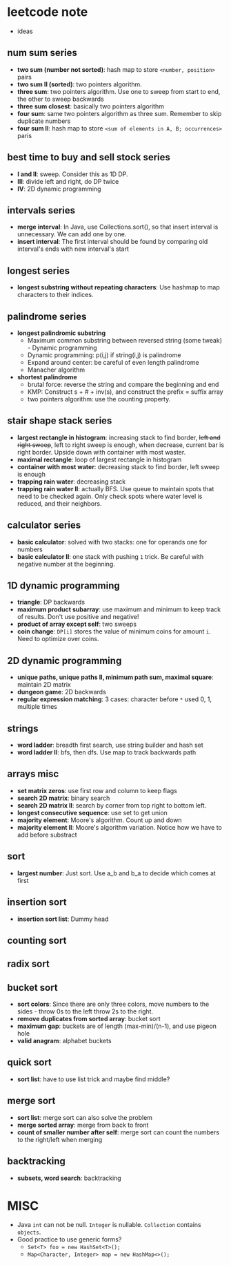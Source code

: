 # leetcode note
- ideas

## num sum series
- **two sum (number not sorted)**: hash map to store `<number, position>` pairs
- **two sum II (sorted)**: two pointers algorithm.
- **three sum**: two pointers algorithm. Use one to sweep from start to end, the other to sweep backwards
- **three sum closest**: basically two pointers algorithm
- **four sum**: same two pointers algorithm as three sum. Remember to skip duplicate numbers
- **four sum II**: hash map to store `<sum of elements in A, B; occurrences>` paris

## best time to buy and sell stock series
- **I and II**: sweep. Consider this as 1D DP.
- **III**: divide left and right, do DP twice
- **IV**: 2D dynamic programming

## intervals series
- **merge interval**: In Java, use Collections.sort(), so that insert interval is unnecessary. We can add one by one.
- **insert interval**: The first interval should be found by comparing old interval's ends with new interval's start

## longest series
- **longest substring without repeating characters**: Use hashmap to map characters to their indices.

## palindrome series
- **longest palindromic substring**
    - Maximum common substring between reversed string (some tweak) - Dynamic programming
    - Dynamic programming: p(i,j) if string(i,j) is palindrome
    - Expand around center: be careful of even length palindrome
    - Manacher algorithm
- **shortest palindrome**
    - brutal force: reverse the string and compare the beginning and end
    - KMP: Construct s + # + inv(s), and construct the prefix = suffix array
    - two pointers algorithm: use the counting property.  

## stair shape stack series
- **largest rectangle in histogram**: increasing stack to find border, ~~left and right sweep~~, left to right sweep is enough, when decrease, current bar is right border. Upside down with container with most waster.
- **maximal rectangle**: loop of largest rectangle in histogram
- **container with most water**: decreasing stack to find border, left sweep is enough
- **trapping rain water**: decreasing stack
- **trapping rain water II**: actually BFS. Use queue to maintain spots that need to be checked again. Only check spots where water level is reduced, and their neighbors.

## calculator series
- **basic calculator**: solved with two stacks: one for operands one for numbers
- **basic calculator II**: one stack with pushing `1` trick. Be careful with negative number at the beginning.

## 1D dynamic programming
- **triangle**: DP backwards
- **maximum product subarray**: use maximum and minimum to keep track of results. Don't use positive and negative!
- **product of array except self**: two sweeps
- **coin change**: `DP[i]` stores the value of minimum coins for amount `i`. Need to optimize over coins.

## 2D dynamic programming
- **unique paths, unique paths II, minimum path sum, maximal square**: maintain 2D matrix
- **dungeon game**: 2D backwards
- **regular expression matching**: 3 cases: character before `*` used 0, 1, multiple times

## strings
- **word ladder**: breadth first search, use string builder and hash set
- **word ladder II**: bfs, then dfs. Use map to track backwards path

## arrays misc
- **set matrix zeros**: use first row and column to keep flags
- **search 2D matrix**: binary search
- **search 2D matrix II**: search by corner from top right to bottom left.
- **longest consecutive sequence**: use set to get union
- **majority element**: Moore's algorithm. Count up and down
- **majority element II**: Moore's algorithm variation. Notice how we have to add before substract

## sort
- **largest number**: Just sort. Use a_b and b_a to decide which comes at first

## insertion sort
- **insertion sort list**: Dummy head

## counting sort

## radix sort

## bucket sort
- **sort colors**: Since there are only three colors, move numbers to the sides - throw 0s to the left throw 2s to the right.
- **remove duplicates from sorted array**: bucket sort
- **maximum gap**: buckets are of length (max-min)/(n-1), and use pigeon hole
- **valid anagram**: alphabet buckets

## quick sort
- **sort list**: have to use list trick and maybe find middle?

## merge sort
- **sort list**: merge sort can also solve the problem
- **merge sorted array**: merge from back to front
- **count of smaller number after self**: merge sort can count the numbers to the right/left when merging

## backtracking
- **subsets, word search**: backtracking

# MISC
- Java `int` can not be null. `Integer` is nullable. `Collection` contains `objects`.
- Good practice to use generic forms?
    - `Set<T> foo = new HashSet<T>();`
    - `Map<Character, Integer> map = new HashMap<>();`
